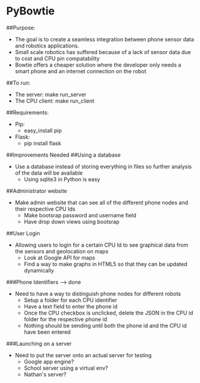 PyBowtie
========

##Purpose:
* The goal is to create a seamless integration between phone sensor data and robotics applications. 
* Small scale robotics has suffered because of a lack of sensor data due to cost and CPU pin compatability
* Bowtie offers a cheaper solution where the developer only needs a smart phone and an internet connection on the robot

##To run:
* The server: make run_server
* The CPU client: make run_client

##Requirements:
* Pip:
	* easy_install pip
* Flask:
	* pip install flask

##Improvements Needed
##Using a database
* Use a database instead of storing everything in files so further analysis of the data will be available
	* Using sqlite3 in Python is easy 

##Administrator website
* Make admin website that can see all of the different phone nodes and their respective CPU Ids
	* Make bootsrap password and username field
	* Have drop down views using bootsrap

##User Login 
* Allowing users to login for a certain CPU Id to see graphical data from the sensors and geolocation on maps
	* Look at Google API for maps
	* Find a way to make graphs in HTML5 so that they can be updated dynamically

###Phone Identifiers --> done
* Need to have a way to distinguish phone nodes for different robots
	* Setup a folder for each CPU identifier
	* Have a text field to enter the phone id
	* Once the CPU checkbox is unclicked, delete the JSON in the CPU id folder for the respective phone id
	* Nothing should be sending until both the phone id and the CPU id have been entered

###Launching on a server
* Need to put the server onto an actual server for testing
	* Google app engine?
	* School server using a virtual env?
	* Nathan's server?
